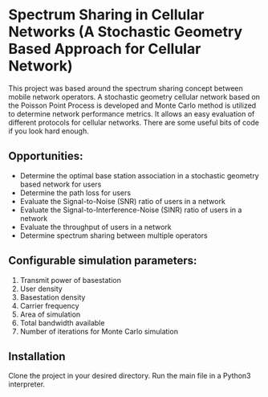 # Spectrum Sharing in Cellular Networks (A Stochastic Geometry Based Approach for Cellular Network)
This project was based around the spectrum sharing concept between mobile network operators. A stochastic geometry cellular network based on the Poisson Point Process is developed and Monte Carlo method is utilized to determine network performance metrics. It allows an easy evaluation of different protocols for cellular networks. There are some useful bits of code if you look hard enough.

## Opportunities:
- Determine the optimal base station association in a stochastic geometry based network for users
- Determine the path loss for users
- Evaluate the Signal-to-Noise (SNR) ratio of users in a network
- Evaluate the Signal-to-Interference-Noise (SINR) ratio of users in a network
- Evaluate the throughput of users in a network
- Determine spectrum sharing between multiple operators

## Configurable simulation parameters:
1. Transmit power of basestation
2. User density
3. Basestation density
4. Carrier frequency
5. Area of simulation
6. Total bandwidth available
7. Number of iterations for Monte Carlo simulation

## Installation
Clone the project in your desired directory. Run the main file in a Python3 interpreter.
